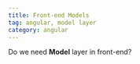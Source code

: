 ```yaml
---
title: Front-end Models
tag: angular, model layer
category: angular
---
```


<p class="lead">
    Do we need <strong>Model</strong> layer in front-end?
</p>